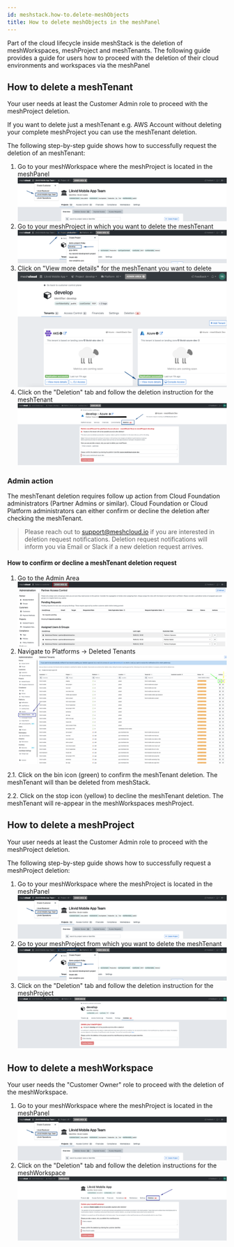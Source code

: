 ```yaml
---
id: meshstack.how-to.delete-meshObjects
title: How to delete meshObjects in the meshPanel
---
```


Part of the cloud lifecycle inside meshStack is the deletion of meshWorkspaces, meshProject and meshTenants.
The following guide provides a guide for users how to proceed with the deletion of their cloud environments and workspaces via the meshPanel

## How to delete a meshTenant

Your user needs at least the Customer Admin role to proceed with the meshProject deletion.

If you want to delete just a meshTenant e.g. AWS Account without deleting your complete meshProject you can use the meshTenant deletion.

The following step-by-step guide shows how to successfully request the deletion of an meshTenant:

1. Go to your meshWorkspace where the meshProject is located in the meshPanel ![Choose meshWorkspace](./assets/workspace/choose-workspace.png)
2. Go to your meshProject in which you want to delete the meshTenant ![Choose meshProject](./assets/project/project-in-top-nav.png)
3. Click on "View more details" for the meshTenant you want to delete !["View more details"](./assets/project/project-nav-to-tenant.png)
4. Click on the "Deletion" tab and follow the deletion instruction for the meshTenant !["Delete meshTenant"](./assets/project/project-tenant-deletion.png)

### Admin action

The meshTenant deletion requires follow up action from Cloud Foundation administrators (Partner Admins or similar).
Cloud Foundation or Cloud Platform administrators can either confirm or decline the deletion after checking the meshTenant.

> Please reach out to support@meshcloud.io if you are interested in deletion request notifications. Deletion request notifications will inform you via Email or Slack if a new deletion request arrives.

#### How to confirm or decline a meshTenant deletion request

1. Go to the Admin Area ![Admin Area](./assets/partner/navigate-to-admin-area.png)
2. Navigate to Platforms -> Deleted Tenants ![deleted meshTenants](./assets/partner/partner-tenant-deletion-action.png)

2.1. Click on the bin icon (green) to confirm the meshTenant deletion. The meshTenant will than be deleted from meshStack. <p>
2.2. Click on the stop icon (yellow) to decline the meshTenant deletion. The meshTenant will re-appear in the meshWorkspaces meshProject.

## How to delete a meshProject

Your user needs at least the Customer Admin role to proceed with the meshProject deletion.

The following step-by-step guide shows how to successfully request a meshProject deletion:

1. Go to your meshWorkspace where the meshProject is located in the meshPanel ![Choose meshWorkspace](assets/workspace/choose-workspace.png)
2. Go to your meshProject from which you want to delete the meshTenant ![Choose meshProject](./assets/project/project-in-top-nav.png)
3. Click on the "Deletion" tab and follow the deletion instruction for the meshProject !["Delete meshTenant"](./assets/project/project-deletion.png)

## How to delete a meshWorkspace

Your user needs the "Customer Owner" role to proceed with the deletion of the meshWorkspace.

1. Go to your meshWorkspace where the meshProject is located in the meshPanel ![Choose meshWorkspace](assets/workspace/choose-workspace.png)
2. Click on the "Deletion" tab and follow the deletion instructions for the meshWorkspace !["Delete meshTenant"](assets/workspace/workspace-deletion.png)
